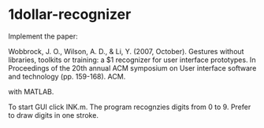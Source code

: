 # 1dollar-recognizer

Implement the paper:

Wobbrock, J. O., Wilson, A. D., & Li, Y. (2007, October). Gestures without libraries, toolkits or training: a $1 recognizer for user interface prototypes. In Proceedings of the 20th annual ACM symposium on User interface software and technology (pp. 159-168). ACM.

with MATLAB.

To start GUI click INK.m.
The program recognzies digits from 0 to 9. Prefer to draw digits in one stroke.
